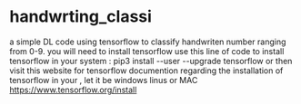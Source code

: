 # handwrting_classi
a simple DL code using tensorflow to classify handwriten number ranging from 0-9.
you will need to install tensorflow
use this line of code to install tensorflow in your system :
pip3 install --user --upgrade tensorflow 
or then visit this website for tensorflow documention regarding the installation of tensorflow in your , let it be windows linus or MAC
https://www.tensorflow.org/install
